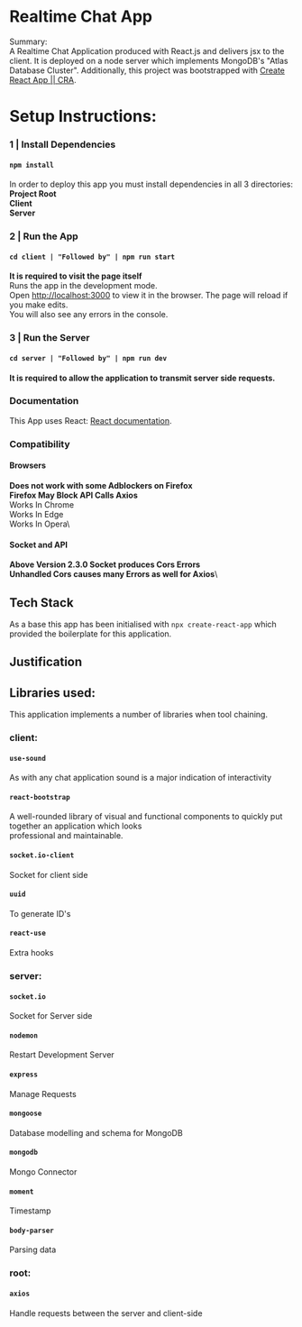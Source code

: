 # Realtime Chat App
Summary:\
A Realtime Chat Application produced with React.js and delivers jsx to the client. It is deployed on a node server which implements MongoDB's "Atlas Database Cluster"\.
Additionally, this project was bootstrapped with [Create React App || CRA](https://github.com/facebook/create-react-app).

# Setup Instructions:
### 1 | Install Dependencies
#### `npm install`
In order to deploy this app you must install dependencies in all 3 directories:\
**Project Root**\
**Client**\
**Server**

### 2 | Run the App
#### `cd client | "Followed by" | npm run start`
**It is required to visit the page itself**\
Runs the app in the development mode.\
Open [http://localhost:3000](http://localhost:3000) to view it in the browser.
The page will reload if you make edits.\
You will also see any errors in the console.
### 3 | Run the Server
#### `cd server | "Followed by" | npm run dev`
**It is required to allow the application to transmit server side requests.**

### Documentation
This App uses React: [React documentation](https://reactjs.org/).

### Compatibility
#### Browsers
**Does not work with some Adblockers on Firefox**\
**Firefox May Block API Calls Axios**\
Works In Chrome\
Works In Edge\
Works In Opera\
    
#### Socket and API
**Above Version 2.3.0 Socket produces Cors Errors**\
**Unhandled Cors causes many Errors as well for Axios**\


## Tech Stack
As a base this app has been initialised with `npx create-react-app` which provided the boilerplate for this application.

## Justification


## Libraries used:
This application implements a number of libraries when tool chaining.
### client:
#### `use-sound`
As with any chat application sound is a major indication of interactivity

#### `react-bootstrap`
A well-rounded library of visual and functional components to quickly put together an application which looks\
professional and maintainable.

#### `socket.io-client`
Socket for client side 

#### `uuid`
To generate ID's

#### `react-use`
Extra hooks

### server:
#### `socket.io`
Socket for Server side

#### `nodemon`
Restart Development Server

#### `express`
Manage Requests

#### `mongoose`
Database modelling and schema for MongoDB

#### `mongodb`
Mongo Connector

#### `moment`
Timestamp

#### `body-parser`
Parsing data

### root:
#### `axios`
Handle requests between the server and client-side
